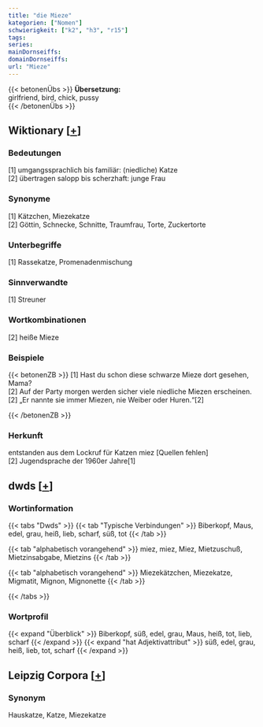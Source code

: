 ```yaml
---
title: "die Mieze"
kategorien: ["Nomen"]
schwierigkeit: ["k2", "h3", "r15"]
tags:
series:
mainDornseiffs:
domainDornseiffs:
url: "Mieze"
---
```


{{< betonenÜbs >}}
**Übersetzung:**  
girlfriend, bird, chick, pussy  
{{< /betonenÜbs >}}

## Wiktionary [[+](https://de.wiktionary.org/wiki/Mieze)]

### Bedeutungen
[1] umgangssprachlich bis familiär: (niedliche) Katze  
[2] übertragen salopp bis scherzhaft: junge Frau  

### Synonyme
[1] Kätzchen, Miezekatze  
[2] Göttin, Schnecke, Schnitte, Traumfrau, Torte, Zuckertorte  

### Unterbegriffe
[1] Rassekatze, Promenadenmischung  

### Sinnverwandte
[1] Streuner  

### Wortkombinationen
[2] heiße Mieze  

### Beispiele
{{< betonenZB >}}
[1] Hast du schon diese schwarze Mieze dort  gesehen, Mama?  
[2] Auf der Party morgen werden sicher viele niedliche Miezen erscheinen.  
[2] „Er nannte sie immer Miezen, nie Weiber oder Huren.“[2]  

{{< /betonenZB >}}
### Herkunft
entstanden aus dem Lockruf für Katzen miez [Quellen fehlen]  
[2] Jugendsprache der 1960er Jahre[1]  



## dwds [[+](https://www.dwds.de/wb/Mieze)]

### Wortinformation
{{< tabs "Dwds" >}}
{{< tab "Typische Verbindungen" >}}
Biberkopf, Maus, edel, grau, heiß, lieb, scharf, süß, tot
{{< /tab >}}

{{< tab "alphabetisch vorangehend" >}}
miez, miez, Miez, Mietzuschuß, Mietzinsabgabe, Mietzins
{{< /tab >}}

{{< tab "alphabetisch vorangehend" >}}
Miezekätzchen, Miezekatze, Migmatit, Mignon, Mignonette
{{< /tab >}}

{{< /tabs >}}

### Wortprofil
{{< expand "Überblick" >}} Biberkopf, süß, edel, grau, Maus, heiß, tot, lieb, scharf {{< /expand >}}
{{< expand "hat Adjektivattribut" >}} süß, edel, grau, heiß, lieb, tot, scharf {{< /expand >}}

## Leipzig Corpora [[+](https://corpora.uni-leipzig.de/en/res?word=Mieze&corpusId=deu_newscrawl-public_2018)]


### Synonym
Hauskatze, Katze, Miezekatze

